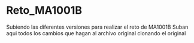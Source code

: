 # Reto_MA1001B
Subiendo las diferentes versiones para realizar el reto de MA1001B
Suban aqui todos los cambios que hagan al archivo original clonando el original
